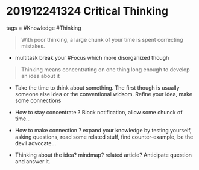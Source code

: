 # 201912241324 Critical Thinking
tags = #Knowledge #Thinking



> With poor thinking, a large chunk of your time is spent correcting mistakes.

- multitask break your #Focus which more disorganized though

>Thinking means concentrating on one thing long enough to develop an idea about it

- Take the time to think about something. The first though is usually someone else idea or the conventional widsom. Refine your idea, make some connections


* How to stay concentrate ? 
	Block notification, allow some chunck of time...

* How to make connection ? 
	expand your knowledge by testing yourself, asking questions, read some related stuff, find counter-example, be the devil advocate...

* Thinking about the idea? 
	mindmap? related article? Anticipate question and answer it.
	


